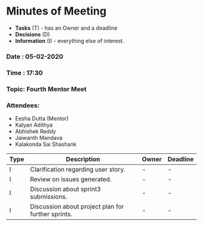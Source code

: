 # Minutes of Meeting

* **Tasks** (T) - has an Owner and a deadline
* **Decisions** (D)
* **Information** (I) - everything else of interest.
 
### Date : 05-02-2020
### Time : 17:30
### Topic: Fourth Mentor Meet
### Attendees: 
* Eesha Dutta (Mentor)
* Kalyan Adithya
* Abhishek Reddy
* Jaiwanth Mandava
* Kalakonda Sai Shashank

Type | Description | Owner | Deadline
---- | ---- | ---- | ----
I | Clarification regarding user story.| - | -
I | Review on issues generated. | - | -
I | Discussion about sprint3 submissions. | - | - 
I | Discussion about project plan for further sprints. | - | -
